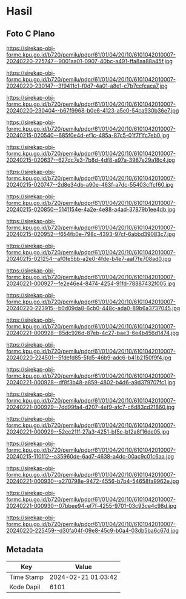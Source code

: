 # Hasil

## Foto C Plano

https://sirekap-obj-formc.kpu.go.id/b720/pemilu/pdpr/61/01/04/20/10/6101042010007-20240220-225747--9001aa01-0907-40bc-a491-ffa8aa88a45f.jpg

https://sirekap-obj-formc.kpu.go.id/b720/pemilu/pdpr/61/01/04/20/10/6101042010007-20240220-230147--3f9411c1-f0d7-4a01-a8e1-c7b7ccfcaca7.jpg

https://sirekap-obj-formc.kpu.go.id/b720/pemilu/pdpr/61/01/04/20/10/6101042010007-20240220-230404--b67f9968-b0e6-4123-a5e0-54ca930b36e7.jpg

https://sirekap-obj-formc.kpu.go.id/b720/pemilu/pdpr/61/01/04/20/10/6101042010007-20240215-020540--685f0e4d-ef1c-485a-87c5-01f7f1fc7eb0.jpg

https://sirekap-obj-formc.kpu.go.id/b720/pemilu/pdpr/61/01/04/20/10/6101042010007-20240215-020637--627dc7e3-7b8d-4df8-a97a-3987e29a18c4.jpg

https://sirekap-obj-formc.kpu.go.id/b720/pemilu/pdpr/61/01/04/20/10/6101042010007-20240215-020747--2d8e34db-a90e-463f-a7dc-55403cffcf60.jpg

https://sirekap-obj-formc.kpu.go.id/b720/pemilu/pdpr/61/01/04/20/10/6101042010007-20240215-020850--5141154e-4a2e-4e88-a4ad-37879b1ee4db.jpg

https://sirekap-obj-formc.kpu.go.id/b720/pemilu/pdpr/61/01/04/20/10/6101042010007-20240215-020952--f654fb0e-798c-4393-97cf-6abbd39083c7.jpg

https://sirekap-obj-formc.kpu.go.id/b720/pemilu/pdpr/61/01/04/20/10/6101042010007-20240215-021254--af0fe5bb-a2e0-4fde-b4e7-aaf7fe708ad0.jpg

https://sirekap-obj-formc.kpu.go.id/b720/pemilu/pdpr/61/01/04/20/10/6101042010007-20240221-000927--fe2e46e4-8474-4254-91fd-78887432f005.jpg

https://sirekap-obj-formc.kpu.go.id/b720/pemilu/pdpr/61/01/04/20/10/6101042010007-20240220-223915--b0d09da8-6cb0-448c-ada0-89b6a3737045.jpg

https://sirekap-obj-formc.kpu.go.id/b720/pemilu/pdpr/61/01/04/20/10/6101042010007-20240221-000928--85dc926d-87eb-4c27-bae3-6e4b456d1474.jpg

https://sirekap-obj-formc.kpu.go.id/b720/pemilu/pdpr/61/01/04/20/10/6101042010007-20240220-224501--5fdefd85-5fd5-46b9-adc6-b41b2150f9f4.jpg

https://sirekap-obj-formc.kpu.go.id/b720/pemilu/pdpr/61/01/04/20/10/6101042010007-20240221-000928--df8f3b48-a859-4802-b4d6-a9d379707fc1.jpg

https://sirekap-obj-formc.kpu.go.id/b720/pemilu/pdpr/61/01/04/20/10/6101042010007-20240221-000929--7dd99fa4-d207-4ef9-afc7-c6d83cd21860.jpg

https://sirekap-obj-formc.kpu.go.id/b720/pemilu/pdpr/61/01/04/20/10/6101042010007-20240221-000929--52cc21ff-27a3-4251-bf5c-bf2a8f16de05.jpg

https://sirekap-obj-formc.kpu.go.id/b720/pemilu/pdpr/61/01/04/20/10/6101042010007-20240215-110112--a35960de-6ad7-4638-a4dc-00ac9c01c6aa.jpg

https://sirekap-obj-formc.kpu.go.id/b720/pemilu/pdpr/61/01/04/20/10/6101042010007-20240221-000930--a270798e-9472-4556-b7b4-54658fa9962e.jpg

https://sirekap-obj-formc.kpu.go.id/b720/pemilu/pdpr/61/01/04/20/10/6101042010007-20240221-000930--07bbee94-ef7f-4255-9701-03c93ce4c98d.jpg

https://sirekap-obj-formc.kpu.go.id/b720/pemilu/pdpr/61/01/04/20/10/6101042010007-20240220-225459--d30fa04f-09e8-45c9-b0a4-03db5ba6c67d.jpg


## Metadata

| Key        | Value               |
| ---------- | ------------------- |
| Time Stamp | 2024-02-21 01:03:42 |
| Kode Dapil | 6101                |




